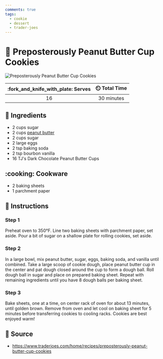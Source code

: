 ```yaml
---
comments: true
tags:
  - cookie
  - dessert
  - trader-joes
---
```

# :cookie: Preposterously Peanut Butter Cup Cookies

![Preposterously Peanut Butter Cup Cookies](../assets/images/preposterously-peanut-butter-cup-cookies.png)

| :fork_and_knife_with_plate: Serves | :timer_clock: Total Time |
|:----------------------------------:|:-----------------------: |
| 16 | 30 minutes |

## :salt: Ingredients

- 2 cups sugar
- 2 cups [peanut butter][1]
- 2 cups sugar
- 2 large eggs
- 2 tsp baking soda
- 2 tsp bourbon vanilla
- 16 TJ's Dark Chocolate Peanut Butter Cups

## :cooking: Cookware

- 2 baking sheets
- 1 parchment paper

## :pencil: Instructions

### Step 1

Preheat oven to 350°F. Line two baking sheets with parchment paper, set aside. Pour a bit of sugar on a shallow plate
for rolling cookies, set aside.

### Step 2

In a large bowl, mix peanut butter, sugar, eggs, baking soda, and vanilla until combined. Take a large scoop of cookie
dough, place peanut butter cup in the center and pat dough closed around the cup to form a dough ball. Roll dough ball
in sugar and place on prepared baking sheet. Repeat with remaining ingredients until you have 8 dough balls per baking
sheet.

### Step 3

Bake sheets, one at a time, on center rack of oven for about 13 minutes, until golden brown. Remove from oven and let
cool on baking sheet for 5 minutes before transferring cookies to cooling racks. Cookies are best enjoyed warm!

## :link: Source

- <https://www.traderjoes.com/home/recipes/preposterously-peanut-butter-cup-cookies>

[1]: <../ingredients/peanut-butter.md>
